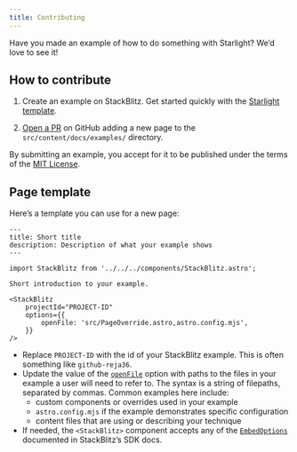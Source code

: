 ```yaml
---
title: Contributing
---
```


Have you made an example of how to do something with Starlight?
We’d love to see it!

## How to contribute

1. Create an example on StackBlitz. Get started quickly with the [Starlight template](https://astro.new/starlight-basics).

2. [Open a PR](https://github.com/delucis/starlight-examples/) on GitHub adding a new page to the `src/content/docs/examples/` directory.

By submitting an example, you accept for it to be published under the terms of the [MIT License](https://github.com/delucis/starlight-examples/blob/latest/LICENSE).

## Page template

Here’s a template you can use for a new page:

```mdx
---
title: Short title
description: Description of what your example shows
---

import StackBlitz from '../../../components/StackBlitz.astro';

Short introduction to your example.

<StackBlitz
	projectId="PROJECT-ID"
	options={{
		openFile: 'src/PageOverride.astro,astro.config.mjs',
	}}
/>
```

- Replace `PROJECT-ID` with the id of your StackBlitz example. This is often something like `github-reja36`.
- Update the value of the [`openFile`](https://developer.stackblitz.com/platform/api/javascript-sdk-options#openfileoption) option with paths to the files in your example a user will need to refer to.
  The syntax is a string of filepaths, separated by commas.
  Common examples here include:
  - custom components or overrides used in your example
  - `astro.config.mjs` if the example demonstrates specific configuration
  - content files that are using or describing your technique
- If needed, the `<StackBlitz>` component accepts any of the [`EmbedOptions`](https://developer.stackblitz.com/platform/api/javascript-sdk-options#embedoptions) documented in StackBlitz’s SDK docs.
